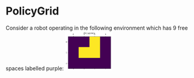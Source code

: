 # PolicyGrid
Consider a robot operating in the following environment which has 9 free spaces labelled purple:
<img src= "docs/Screenshot 2025-03-18 201319.png" style="width: 25%;">

